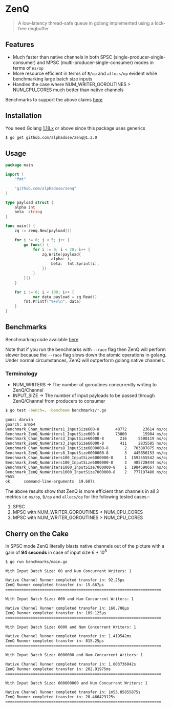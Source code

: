 # ZenQ

> A low-latency thread-safe queue in golang implemented using a lock-free ringbuffer

## Features

* Much faster than native channels in both SPSC (single-producer-single-consumer) and MPSC (multi-producer-single-consumer) modes in terms of `ns/op`
* More resource efficient in terms of `B/op` and `allocs/op` evident while benchmarking large batch size inputs
* Handles the case where NUM_WRITER_GOROUTINES > NUM_CPU_CORES much better than native channels

Benchmarks to support the above claims [here](#benchmarks)

## Installation

You need Golang [1.18.x](https://go.dev/dl/) or above since this package uses generics

```bash
$ go get github.com/alphadose/zenq@1.2.0
```

## Usage

```go
package main

import (
	"fmt"

	"github.com/alphadose/zenq"
)

type payload struct {
	alpha int
	beta  string
}

func main() {
	zq := zenq.New[payload]()

	for j := 0; j < 5; j++ {
		go func() {
			for i := 0; i < 20; i++ {
				zq.Write(payload{
					alpha: i,
					beta:  fmt.Sprint(i),
				})
			}
		}()
	}

	for i := 0; i < 100; i++ {
        	var data payload = zq.Read()
		fmt.Printf("%+v\n", data)
	}
}
```

## Benchmarks

Benchmarking code available [here](./benchmarks)

Note that if you run the benchmarks with `--race` flag then ZenQ will perform slower because the `--race` flag slows
down the atomic operations in golang. Under normal circumstances, ZenQ will outperform golang native channels.

### Terminology

* NUM_WRITERS -> The number of goroutines concurrently writing to ZenQ/Channel
* INPUT_SIZE -> The number of input payloads to be passed through ZenQ/Channel from producers to consumer

```bash
$ go test -bench=. -benchmem benchmarks/*.go

goos: darwin
goarch: arm64
Benchmark_Chan_NumWriters1_InputSize600-8       48772       23614 ns/op       0 B/op    0 allocs/op
Benchmark_ZenQ_NumWriters1_InputSize600-8       73860       15984 ns/op       0 B/op    0 allocs/op
Benchmark_Chan_NumWriters3_InputSize60000-8       216     5500119 ns/op     109 B/op    0 allocs/op
Benchmark_ZenQ_NumWriters3_InputSize60000-8       411     2835585 ns/op       0 B/op    0 allocs/op
Benchmark_Chan_NumWriters8_InputSize6000000-8       2   703887875 ns/op    1600 B/op    5 allocs/op
Benchmark_ZenQ_NumWriters8_InputSize6000000-8       3   445850153 ns/op       0 B/op    0 allocs/op
Benchmark_Chan_NumWriters100_InputSize6000000-8     1  1593555542 ns/op   39456 B/op  146 allocs/op
Benchmark_ZenQ_NumWriters100_InputSize6000000-8     3   485728444 ns/op    3466 B/op    8 allocs/op
Benchmark_Chan_NumWriters1000_InputSize7000000-8    1  1984590667 ns/op  497344 B/op 1817 allocs/op
Benchmark_ZenQ_NumWriters1000_InputSize7000000-8    2   777197480 ns/op    8736 B/op   21 allocs/op
PASS
ok  	command-line-arguments	19.687s
```

The above results show that ZenQ is more efficient than channels in all 3 metrics i.e `ns/op`, `B/op` and `allocs/op` for the following tested cases:-

1. SPSC
2. MPSC with NUM_WRITER_GOROUTINES < NUM_CPU_CORES
3. MPSC with NUM_WRITER_GOROUTINES > NUM_CPU_CORES


## Cherry on the Cake

In SPSC mode ZenQ literally blasts native channels out of the picture with a gain of **94 seconds** in case of input size 6 * 10<sup>8</sup>

```bash
$ go run benchmarks/main.go

With Input Batch Size: 60 and Num Concurrent Writers: 1

Native Channel Runner completed transfer in: 92.25µs
ZenQ Runner completed transfer in: 15.667µs
====================================================================

With Input Batch Size: 600 and Num Concurrent Writers: 1

Native Channel Runner completed transfer in: 160.708µs
ZenQ Runner completed transfer in: 109.125µs
====================================================================

With Input Batch Size: 6000 and Num Concurrent Writers: 1

Native Channel Runner completed transfer in: 1.419542ms
ZenQ Runner completed transfer in: 815.25µs
====================================================================

With Input Batch Size: 6000000 and Num Concurrent Writers: 1

Native Channel Runner completed transfer in: 1.003736042s
ZenQ Runner completed transfer in: 202.91975ms
====================================================================

With Input Batch Size: 600000000 and Num Concurrent Writers: 1

Native Channel Runner completed transfer in: 1m53.85855875s
ZenQ Runner completed transfer in: 20.466423125s
====================================================================
```
